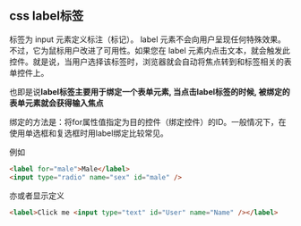 ## css label标签
<label> 标签为 input 元素定义标注（标记）。
label 元素不会向用户呈现任何特殊效果。不过，它为鼠标用户改进了可用性。如果您在 label 元素内点击文本，就会触发此控件。就是说，当用户选择该标签时，浏览器就会自动将焦点转到和标签相关的表单控件上。

也即是说**label标签主要用于绑定一个表单元素, 当点击label标签的时候, 被绑定的表单元素就会获得输入焦点**

绑定的方法是：将for属性值指定为目的控件（绑定控件）的ID。一般情况下，在使用单选框和复选框时用label绑定比较常见。

例如
``` html
<label for="male">Male</label>
<input type="radio" name="sex" id="male" />
```

亦或者显示定义
``` html
<label>Click me <input type="text" id="User" name="Name" /></label>
```